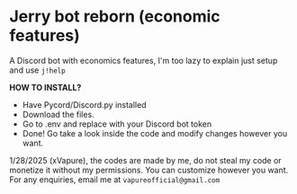 # Jerry bot reborn (economic features)
A Discord bot with economics features, I'm too lazy to explain just setup and use `j!help`

**HOW TO INSTALL?**

- Have Pycord/Discord.py installed
- Download the files.
- Go to .env and replace <enter your bot token here> with your Discord bot token
- Done! Go take a look inside the code and modify changes however you want.


1/28/2025 (xVapure), the codes are made by me, do not steal my code or monetize it without my permissions. You can customize however you want. For any enquiries, email me at `vapureofficial@gmail.com`
